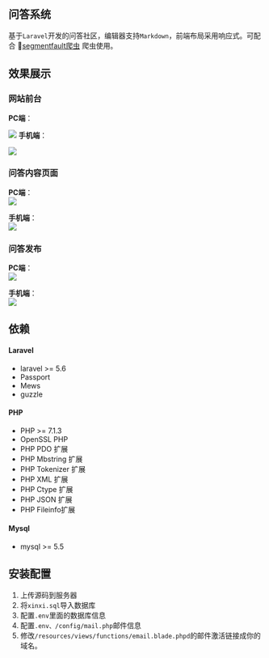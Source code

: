 ﻿## 问答系统
基于`Laravel`开发的问答社区，编辑器支持`Markdown`，前端布局采用响应式。可配合	🎨[segmentfault爬虫](https://github.com/xue8/scrapy_segmentfault) 爬虫使用。
## 效果展示
### 网站前台
**PC端**：    

![](https://user-gold-cdn.xitu.io/2019/3/30/169cd77530ed1859?w=1901&h=938&f=png&s=223432)
**手机端**：     

![](https://user-gold-cdn.xitu.io/2019/3/30/169cd77e2594c654?w=453&h=795&f=png&s=108771)

### 问答内容页面
**PC端**：     
![](https://user-gold-cdn.xitu.io/2019/3/30/169cd79c0590d871?w=850&h=937&f=png&s=86280)

**手机端**：       
![](https://user-gold-cdn.xitu.io/2019/3/30/169cd7a17f1af601?w=444&h=799&f=png&s=61209)

### 问答发布
**PC端**：    
![](https://user-gold-cdn.xitu.io/2019/3/30/169cd7b94105df2d?w=1341&h=842&f=png&s=62796)

**手机端**：    
![](https://user-gold-cdn.xitu.io/2019/3/30/169cd7bcb5ca7c88?w=457&h=786&f=png&s=44135)

## 依赖 
#### Laravel 
- laravel >= 5.6
- Passport
- Mews
- guzzle

#### PHP 
- PHP >= 7.1.3
- OpenSSL PHP
- PHP PDO 扩展
- PHP Mbstring 扩展
- PHP Tokenizer 扩展
- PHP XML 扩展
- PHP Ctype 扩展
- PHP JSON 扩展
- PHP Fileinfo扩展

#### Mysql 
- mysql >= 5.5

## 安装配置 
1. 上传源码到服务器
2. 将`xinxi.sql`导入数据库
3. 配置`.env`里面的数据库信息
4. 配置`.env、/config/mail.php`邮件信息
5. 修改`/resources/views/functions/email.blade.phpd`的邮件激活链接成你的域名。
